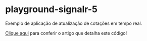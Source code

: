 # playground-signalr-5
Exemplo de aplicação de atualização de cotações em tempo real.

[Clique aqui](https://dev.to/wsantosdev/playground-asp-net-5-signalr-3c8f) para conferir o artigo que detalha este código!
